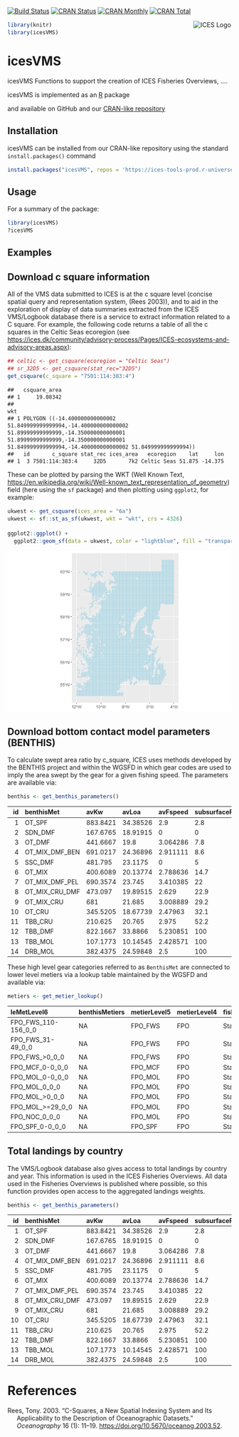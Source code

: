 
[![Build
Status](https://travis-ci.org/ices-tools-prod/icesVMS.svg?branch=devel)](https://travis-ci.org/ices-tools-prod/icesVMS)
[![CRAN
Status](http://r-pkg.org/badges/version/icesVMS)](https://cran.r-project.org/package=icesVMS)
[![CRAN
Monthly](http://cranlogs.r-pkg.org/badges/icesVMS)](https://cran.r-project.org/package=icesVMS)
[![CRAN
Total](http://cranlogs.r-pkg.org/badges/grand-total/icesVMS)](https://cran.r-project.org/package=icesVMS)

[<img align="right" alt="ICES Logo" width="17%" height="17%" src="http://ices.dk/_layouts/15/1033/images/icesimg/iceslogo.png">](http://ices.dk)

``` r
library(knitr)
library(icesVMS)
```

# icesVMS

icesVMS Functions to support the creation of ICES Fisheries Overviews,
….

icesVMS is implemented as an [R](https://www.r-project.org) package
<!-- and available on [CRAN](https://cran.r-project.org/package=icesVMS). -->
and available on GitHub and our [CRAN-like
repository](https://ices-tools-prod.r-universe.dev/ui#builds)

## Installation

icesVMS can be installed from our CRAN-like repository using the
standard `install.packages()` command

``` r
install.packages("icesVMS", repos = 'https://ices-tools-prod.r-universe.dev')
```

## Usage

For a summary of the package:

``` r
library(icesVMS)
?icesVMS
```

## Examples

## Download c square information

All of the VMS data submitted to ICES is at the c square level (concise
spatial query and representation system, (Rees 2003)), and to aid in the
exploration of display of data summaries extracted from the ICES
VMS/Logbook database there is a service to extract information related
to a C square. For example, the following code returns a table of all
the c squares in the Celtic Seas ecoregion (see
<https://ices.dk/community/advisory-process/Pages/ICES-ecosystems-and-advisory-areas.aspx>):

``` r
## celtic <- get_csquare(ecoregion = "Celtic Seas")
## sr_32D5 <- get_csquare(stat_rec="32D5")
get_csquare(c_square = "7501:114:383:4")
```

    ##   csquare_area
    ## 1     19.08342
    ##                                                                                                                                                                                                            wkt
    ## 1 POLYGON ((-14.400000000000002 51.849999999999994,-14.400000000000002 51.89999999999999,-14.350000000000001 51.89999999999999,-14.350000000000001 51.849999999999994,-14.400000000000002 51.849999999999994))
    ##   id       c_square stat_rec ices_area   ecoregion    lat     lon
    ## 1  3 7501:114:383:4     32D5       7k2 Celtic Seas 51.875 -14.375

These can be plotted by parsing the WKT (Well Known Text,
<https://en.wikipedia.org/wiki/Well-known_text_representation_of_geometry>)
field (here using the `sf` package) and then plotting using `ggplot2`,
for example:

``` r
ukwest <- get_csquare(ices_area = "6a")
ukwest <- sf::st_as_sf(ukwest, wkt = "wkt", crs = 4326)

ggplot2::ggplot() +
  ggplot2::geom_sf(data = ukwest, color = "lightblue", fill = "transparent")
```

![](Readme_files/figure-gfm/plot_csquares_6a-1.png)<!-- -->

## Download bottom contact model parameters (BENTHIS)

To calculate swept area ratio by c\_square, ICES uses methods developed
by the BENTHIS project and within the WGSFD in which gear codes are used
to imply the area swept by the gear for a given fishing speed. The
parameters are available via:

``` r
benthis <- get_benthis_parameters()
```

| id | benthisMet        | avKw     | avLoa    | avFspeed | subsurfaceProp | gearWidth | firstFactor | secondFactor | gearModel | gearCoefficient | contactModel             |
| -: | :---------------- | :------- | :------- | :------- | :------------- | --------: | ----------: | -----------: | :-------- | :-------------- | :----------------------- |
|  1 | OT\_SPF           | 883.8421 | 34.38526 | 2.9      | 2.8            | 0.1015789 |      0.9652 |      68.3890 | linear    | avg\_oal        | trawl\_contact           |
|  2 | SDN\_DMF          | 167.6765 | 18.91915 | 0        | 0              | 6.5366439 |   1948.8347 |       0.2363 | power     | avg\_kw         | danish\_seine\_contact   |
|  3 | OT\_DMF           | 441.6667 | 19.8     | 3.064286 | 7.8            | 0.1054698 |      9.6054 |       0.4337 | power     | avg\_kw         | trawl\_contact           |
|  4 | OT\_MIX\_DMF\_BEN | 691.0217 | 24.36896 | 2.911111 | 8.6            | 0.1563055 |      3.2141 |      77.9812 | linear    | avg\_oal        | trawl\_contact           |
|  5 | SSC\_DMF          | 481.795  | 23.1175  | 0        | 5              | 6.4542120 |   4461.2700 |       0.1176 | power     | avg\_oal        | scottish\_seine\_contact |
|  6 | OT\_MIX           | 400.6089 | 20.13774 | 2.788636 | 14.7           | 0.0613659 |     10.6608 |       0.2921 | power     | avg\_kw         | trawl\_contact           |
|  7 | OT\_MIX\_DMF\_PEL | 690.3574 | 23.745   | 3.410385 | 22             | 0.0762053 |      6.6371 |       0.7706 | power     | avg\_oal        | trawl\_contact           |
|  8 | OT\_MIX\_CRU\_DMF | 473.097  | 19.89515 | 2.629    | 22.9           | 0.1139591 |      3.9273 |      35.8254 | linear    | avg\_oal        | trawl\_contact           |
|  9 | OT\_MIX\_CRU      | 681      | 21.685   | 3.008889 | 29.2           | 0.1051172 |     37.5272 |       0.1490 | power     | avg\_kw         | trawl\_contact           |
| 10 | OT\_CRU           | 345.5205 | 18.67739 | 2.47963  | 32.1           | 0.0789228 |      5.1039 |       0.4690 | power     | avg\_kw         | trawl\_contact           |
| 11 | TBB\_CRU          | 210.625  | 20.765   | 2.975    | 52.2           | 0.0171507 |      1.4812 |       0.4578 | power     | avg\_kw         | trawl\_contact           |
| 12 | TBB\_DMF          | 822.1667 | 33.8866  | 5.230851 | 100            | 0.0202760 |      0.6601 |       0.5078 | power     | avg\_kw         | trawl\_contact           |
| 13 | TBB\_MOL          | 107.1773 | 10.14545 | 2.428571 | 100            | 0.0049306 |      0.9530 |       0.7094 | power     | avg\_oal        | trawl\_contact           |
| 14 | DRB\_MOL          | 382.4375 | 24.59848 | 2.5      | 100            | 0.0169653 |      0.3142 |       1.2454 | power     | avg\_oal        | trawl\_contact           |

These high level gear categories referred to as `BenthisMet` are
connected to lower level metiers via a lookup table maintained by the
WGSFD and available via:

``` r
metiers <- get_metier_lookup()
```

| leMetLevel6             | benthisMetiers | metierLevel5 | metierLevel4 | fishingCategoryFo |
| :---------------------- | :------------- | :----------- | :----------- | :---------------- |
| FPO\_FWS\_110-156\_0\_0 | NA             | FPO\_FWS     | FPO          | Static            |
| FPO\_FWS\_31-49\_0\_0   | NA             | FPO\_FWS     | FPO          | Static            |
| FPO\_FWS\_\>0\_0\_0     | NA             | FPO\_FWS     | FPO          | Static            |
| FPO\_MCF\_0-0\_0\_0     | NA             | FPO\_MCF     | FPO          | Static            |
| FPO\_MOL\_0-0\_0\_0     | NA             | FPO\_MOL     | FPO          | Static            |
| FPO\_MOL\_0\_0\_0       | NA             | FPO\_MOL     | FPO          | Static            |
| FPO\_MOL\_\>0\_0\_0     | NA             | FPO\_MOL     | FPO          | Static            |
| FPO\_MOL\_\>=29\_0\_0   | NA             | FPO\_MOL     | FPO          | Static            |
| FPO\_NOC\_0\_0\_0       | NA             | FPO\_MOL     | FPO          | Static            |
| FPO\_SPF\_0-0\_0\_0     | NA             | FPO\_SPF     | FPO          | Static            |

## Total landings by country

The VMS/Logbook database also gives access to total landings by country
and year. This information is used in the ICES Fisheries Overviews. All
data used in the Fisheries Overviews is published where possible, so
this function provides open access to the aggregated landings weights.

``` r
benthis <- get_benthis_parameters()
```

| id | benthisMet        | avKw     | avLoa    | avFspeed | subsurfaceProp | gearWidth | firstFactor | secondFactor | gearModel | gearCoefficient | contactModel             |
| -: | :---------------- | :------- | :------- | :------- | :------------- | --------: | ----------: | -----------: | :-------- | :-------------- | :----------------------- |
|  1 | OT\_SPF           | 883.8421 | 34.38526 | 2.9      | 2.8            | 0.1015789 |      0.9652 |      68.3890 | linear    | avg\_oal        | trawl\_contact           |
|  2 | SDN\_DMF          | 167.6765 | 18.91915 | 0        | 0              | 6.5366439 |   1948.8347 |       0.2363 | power     | avg\_kw         | danish\_seine\_contact   |
|  3 | OT\_DMF           | 441.6667 | 19.8     | 3.064286 | 7.8            | 0.1054698 |      9.6054 |       0.4337 | power     | avg\_kw         | trawl\_contact           |
|  4 | OT\_MIX\_DMF\_BEN | 691.0217 | 24.36896 | 2.911111 | 8.6            | 0.1563055 |      3.2141 |      77.9812 | linear    | avg\_oal        | trawl\_contact           |
|  5 | SSC\_DMF          | 481.795  | 23.1175  | 0        | 5              | 6.4542120 |   4461.2700 |       0.1176 | power     | avg\_oal        | scottish\_seine\_contact |
|  6 | OT\_MIX           | 400.6089 | 20.13774 | 2.788636 | 14.7           | 0.0613659 |     10.6608 |       0.2921 | power     | avg\_kw         | trawl\_contact           |
|  7 | OT\_MIX\_DMF\_PEL | 690.3574 | 23.745   | 3.410385 | 22             | 0.0762053 |      6.6371 |       0.7706 | power     | avg\_oal        | trawl\_contact           |
|  8 | OT\_MIX\_CRU\_DMF | 473.097  | 19.89515 | 2.629    | 22.9           | 0.1139591 |      3.9273 |      35.8254 | linear    | avg\_oal        | trawl\_contact           |
|  9 | OT\_MIX\_CRU      | 681      | 21.685   | 3.008889 | 29.2           | 0.1051172 |     37.5272 |       0.1490 | power     | avg\_kw         | trawl\_contact           |
| 10 | OT\_CRU           | 345.5205 | 18.67739 | 2.47963  | 32.1           | 0.0789228 |      5.1039 |       0.4690 | power     | avg\_kw         | trawl\_contact           |
| 11 | TBB\_CRU          | 210.625  | 20.765   | 2.975    | 52.2           | 0.0171507 |      1.4812 |       0.4578 | power     | avg\_kw         | trawl\_contact           |
| 12 | TBB\_DMF          | 822.1667 | 33.8866  | 5.230851 | 100            | 0.0202760 |      0.6601 |       0.5078 | power     | avg\_kw         | trawl\_contact           |
| 13 | TBB\_MOL          | 107.1773 | 10.14545 | 2.428571 | 100            | 0.0049306 |      0.9530 |       0.7094 | power     | avg\_oal        | trawl\_contact           |
| 14 | DRB\_MOL          | 382.4375 | 24.59848 | 2.5      | 100            | 0.0169653 |      0.3142 |       1.2454 | power     | avg\_oal        | trawl\_contact           |

# References

<div id="refs" class="references hanging-indent">

<div id="ref-reese03_csquares">

Rees, Tony. 2003. “C-Squares, a New Spatial Indexing System and Its
Applicability to the Description of Oceanographic Datasets.”
*Oceanography* 16 (1): 11–19. <https://doi.org/10.5670/oceanog.2003.52>.

</div>

</div>
